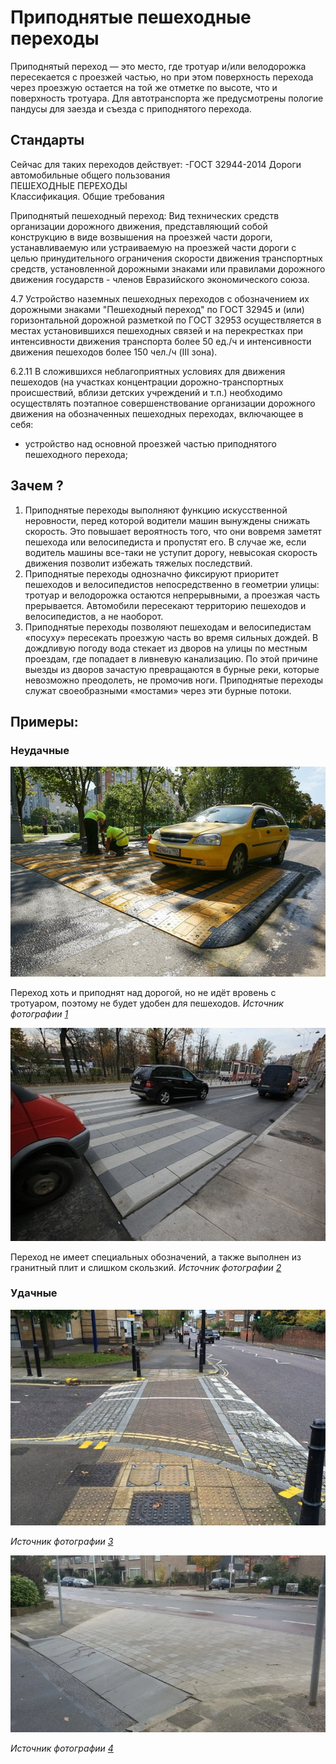 # Приподнятые пешеходные переходы

Приподнятый переход — это место, где тротуар и/или велодорожка пересекается с проезжей частью, но при этом поверхность перехода через проезжую остается на той же отметке по высоте, что и поверхность тротуара. Для автотранспорта же предусмотрены пологие пандусы для заезда и съезда с приподнятого перехода.

## Стандарты

Сейчас для таких переходов действует: 
-ГОСТ 32944-2014
Дороги автомобильные общего пользования    
ПЕШЕХОДНЫЕ ПЕРЕХОДЫ   
Классификация. Общие требования

Приподнятый пешеходный переход: Вид технических средств организации дорожного движения, представляющий собой конструкцию в виде возвышения на проезжей части дороги, устанавливаемую или устраиваемую на проезжей части дороги с целью принудительного ограничения скорости движения транспортных средств, установленной дорожными знаками или правилами дорожного движения государств - членов Евразийского экономического союза.

4.7 Устройство наземных пешеходных переходов с обозначением их дорожными знаками "Пешеходный переход" по ГОСТ 32945 и (или) горизонтальной дорожной разметкой по ГОСТ 32953 осуществляется в местах установившихся пешеходных связей и на перекрестках при интенсивности движения транспорта более 50 ед./ч и интенсивности движения пешеходов более 150 чел./ч (III зона).

6.2.11 В сложившихся неблагоприятных условиях для движения пешеходов (на участках концентрации дорожно-транспортных происшествий, вблизи детских учреждений и т.п.) необходимо осуществлять поэтапное совершенствование организации дорожного движения на обозначенных пешеходных переходах, включающее в себя:
- устройство над основной проезжей частью приподнятого пешеходного перехода;

## Зачем ?

1. Приподнятые переходы выполняют функцию искусственной неровности, перед которой водители машин вынуждены снижать скорость. Это повышает вероятность того, что они вовремя заметят пешехода или велосипедиста и пропустят его. В случае же, если водитель машины все-таки не уступит дорогу, невысокая скорость движения позволит избежать тяжелых последствий.
2. Приподнятые переходы однозначно фиксируют приоритет пешеходов и велосипедистов непосредственно в геометрии улицы: тротуар и велодорожка остаются непрерывными, а проезжая часть прерывается. Автомобили пересекают территорию пешеходов и велосипедистов, а не наоборот.
3. Приподнятые переходы позволяют пешеходам и велосипедистам «посуху» пересекать проезжую часть во время сильных дождей. В дождливую погоду вода стекает из дворов на улицы по местным проездам, где попадает в ливневую канализацию. По этой причине выезды из дворов зачастую превращаются в бурные реки, которые невозможно преодолеть, не промочив ноги. Приподнятые переходы служат своеобразными «мостами» через эти бурные потоки.

## Примеры:

### Неудачные
![Приподнятый переход в Москве](Elevated_crosswalks/bad1.png "Приподнятый переход в Москве ")

Переход хоть и приподнят над дорогой, но не идёт вровень с тротуаром, поэтому не будет удобен для пешеходов. 
*Источник фотографии [1]*

![Приподнятый переход в Санкт-Петербурге](Elevated_crosswalks/bad2.png "Приподнятый переход в Санкт-Петербурге")

Переход не имеет специальных обозначений, а также выполнен из гранитный плит и слишком скользкий. 
*Источник фотографии [2]*

### Удачные

![Приподнятый переход вместе с рельефным покрытием Казань](Elevated_crosswalks/good1.png "Приподнятый переход вместе с рельефным покрытием Казань")

*Источник фотографии [3]*


![Приподнятый переход в Утрехте, Нидерланды](Elevated_crosswalks/good2.png "Приподнятый переход в Утрехте, Нидерланды")

*Источник фотографии [4]*


[1]: https://www.vedomosti.ru/politics/news/2018/08/28/779193-moskve   
[2]: https://roman-mozgovoy.livejournal.com/86162.html 
[3]: https://realnoevremya.ru/articles/114095-kak-kazani-stat-samym-bezopasnym-gorodom    
[4]: https://www.e1.ru/text/transport/2020/09/02/69450849/